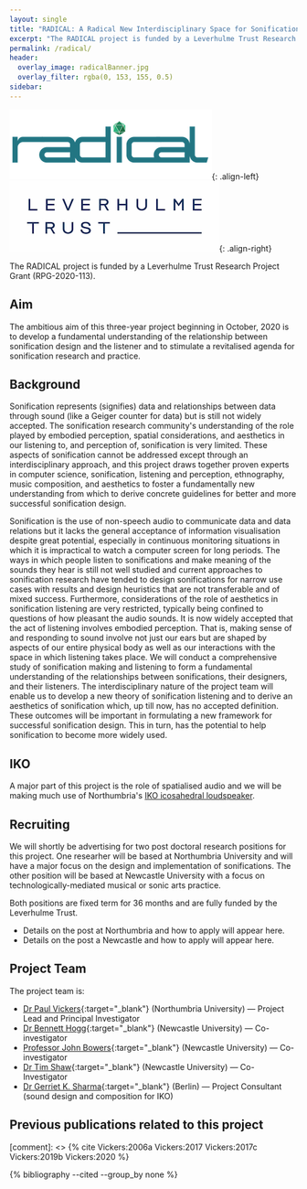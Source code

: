 ```yaml
---
layout: single
title: "RADICAL: A Radical New Interdisciplinary Space for Sonification"
excerpt: "The RADICAL project is funded by a Leverhulme Trust Research Project Grant."
permalink: /radical/
header: 
  overlay_image: radicalBanner.jpg
  overlay_filter: rgba(0, 153, 155, 0.5)
sidebar:
---
```

![image-left](/images/RadicalLogo.png){: .align-left}
![image-right](/images/Leverhulme_Trust_CMYK_blue.jpg){: .align-right}


The RADICAL project is funded by a Leverhulme Trust Research Project Grant (RPG-2020-113).

## Aim
The ambitious aim of this three-year project beginning in October, 2020 is to develop a fundamental understanding of the relationship between sonification design and the listener and to stimulate a revitalised agenda for sonification research and practice.

## Background
Sonification represents (signifies) data and relationships between data through sound (like a Geiger counter for data) but is still not widely accepted. The sonification research community's understanding of the role played by embodied perception, spatial considerations, and aesthetics in our listening to, and perception of, sonification is very limited. These aspects of sonification cannot be addressed except through an interdisciplinary approach, and this project draws together proven experts in computer science, sonification, listening and perception, ethnography, music composition, and aesthetics to foster a fundamentally new understanding from which to derive concrete guidelines for better and more successful sonification design.

Sonification is the use of non-speech audio to communicate data and data relations but it lacks the general acceptance of information visualisation despite great potential, especially in continuous monitoring situations in which it is impractical to watch a computer screen for long periods. The ways in which people listen to sonifications and make meaning of the sounds they hear is still not well studied and current approaches to sonification research have tended to design sonifications for narrow use cases with results and design heuristics that are not transferable and of mixed success. Furthermore, considerations of the role of aesthetics in sonification listening are very restricted, typically being confined to questions of how pleasant the audio sounds. It is now widely accepted that the act of listening involves embodied perception. That is, making sense of and responding to sound involve not just our ears but are shaped by aspects of our entire physical body as well as our interactions with the space in which listening takes place.
We will conduct a comprehensive study of sonification making and listening to form a fundamental understanding of the relationships between sonifications, their designers, and their listeners. The interdisciplinary nature of the project team will enable us to develop a new theory of sonification listening and to derive an aesthetics of sonification which, up till now, has no accepted definition. These outcomes will be important in formulating a new framework for successful sonification design. This in turn, has the potential to help sonification to become more widely used.


## IKO
A major part of this project is the role of spatialised audio and we will be making much use of Northumbria's [IKO icosahedral loudspeaker](https://paulvickers.github.io/iko/).

## Recruiting
We will shortly be advertising for two post doctoral research positions for this project. One researher will be based at Northumbria University and will have a major focus on the design and implementation of sonifications. The other position will be based at Newcastle University  with a focus on technologically-mediated musical or sonic arts practice. 

Both positions are fixed term for 36 months and are fully funded by the Leverhulme Trust.

* Details on the post at Northumbria and how to apply will appear here.
* Details on the post a Newcastle and how to apply will appear here.

## Project Team
The project team is:

* [Dr Paul Vickers](https://www.northumbria.ac.uk/about-us/our-staff/v/dr-paul-vickers/){:target="_blank"} (Northumbria University) &mdash; Project Lead and Principal Investigator
* [Dr Bennett Hogg](https://www.ncl.ac.uk/sacs/staff/profile/bennetthogg.html){:target="_blank"} (Newcastle University) &mdash; Co-investigator
* [Professor John Bowers](https://www.ncl.ac.uk/sacs/staff/profile/johnbowers.html){:target="_blank"} (Newcastle University) &mdash; Co-investigator
* [Dr Tim Shaw](https://ncl.ac.uk/sacs/staff/profile/timshaw.html){:target="_blank"} (Newcastle University) &mdash; Co-Investigator
* [Dr Gerriet K. Sharma](https://www.gksh.net/){:target="_blank"} (Berlin) &mdash; Project Consultant (sound design and composition for IKO)

## Previous publications related to this project

[comment]: <> {% cite Vickers:2006a Vickers:2017 Vickers:2017c Vickers:2019b Vickers:2020 %}

{% bibliography --cited --group_by none %}